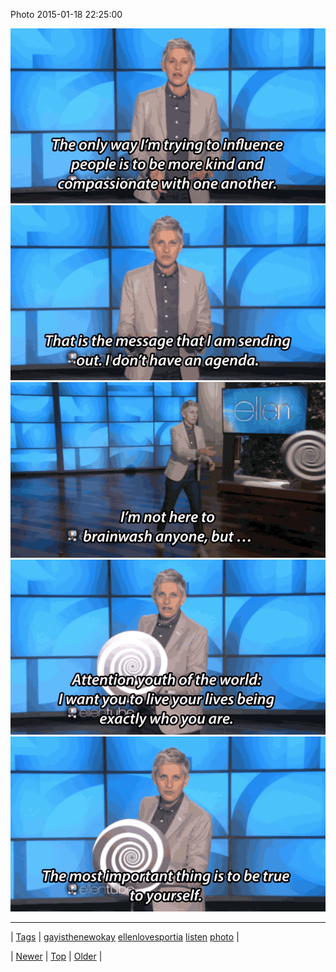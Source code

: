 <!--
title: Photo 2015-01-18 22
date: 2020-06-28T15:27:00.062Z
tags: gayisthenewokay, ellenlovesportia, listen, photo
-->


Photo 2015-01-18 22:25:00

![](108483767444-0.gif)
![](108483767444-1.gif)
![](108483767444-2.gif)
![](108483767444-3.gif)
![](108483767444-4.gif)

<!--BOTTOM-POST-NAVIGATION-->
---

| [Tags](tags.md) | [gayisthenewokay](tag-gayisthenewokay.md) [ellenlovesportia](tag-ellenlovesportia.md) [listen](tag-listen.md) [photo](tag-photo.md) |

| [Newer](108482418099.md) | [Top](index.md) | [Older](108485467859.md) |